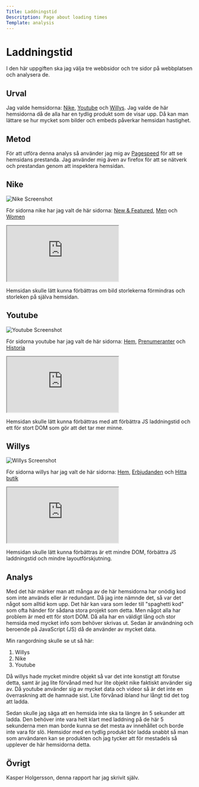```yaml
---
Title: Laddningstid
Descritption: Page about loading times
Template: analysis
---
```


Laddningstid
===============

I den här uppgiften ska jag välja tre webbsidor och tre sidor på webbplatsen och analysera de.

Urval
---------------
Jag valde hemsidorna: <a href="https://www.nike.com/se/en/">Nike</a>, <a href="https://www.youtube.com/">Youtube</a> och <a href="https://www.willys.se/">Willys</a>. Jag valde de här hemsidorna då de alla har en tydlig produkt som de visar upp. Då kan man lättare se hur mycket som bilder och embeds påverkar hemsidan hastighet.

Metod
---------------
För att utföra denna analys så använder jag mig av <a href="https://pagespeed.web.dev/">Pagespeed</a> för att se hemsidans prestanda. Jag använder mig även av firefox för att se nätverk och prestandan genom att inspektera hemsidan.

Nike
---------------
<div>
    <img src="../image/nike.webp" alt="Nike Screenshot">
    <div>
        <p>För sidorna nike har jag valt de här sidorna: <a href="https://www.nike.com/se/en/w/new-3n82y">New & Featured</a>, <a href="https://www.nike.com/se/en/men">Men</a> och <a href="https://www.nike.com/se/en/women">Women</a></p>
    </div>
</div>

<div class="embed-container">
    <iframe src="https://docs.google.com/spreadsheets/d/e/2PACX-1vQ69NHNUSDWjAbEvAOpIiSVotYVoPcUzFfWYcuuzFFb4ANgoViN80SW1uoXzE7lbxCZcCkDmET44jkp/pubhtml?gid=0&amp;single=true&amp;widget=true&amp;headers=false"></iframe>
</div>

<p>Hemsidan skulle lätt kunna förbättras om bild storlekerna förmindras och storleken på själva hemsidan.</p>

Youtube
---------------
<div>
    <img src="../image/youtube.webp" alt="Youtube Screenshot">
    <div>
        <p>För sidorna youtube har jag valt de här sidorna: <a href="https://www.youtube.com/">Hem</a>, <a href="https://www.youtube.com/feed/subscriptions">Prenumeranter</a> och <a href="https://www.youtube.com/feed/history">Historia</a></p>
    </div>
</div>

<div class="embed-container">
    <iframe src="https://docs.google.com/spreadsheets/d/e/2PACX-1vQ69NHNUSDWjAbEvAOpIiSVotYVoPcUzFfWYcuuzFFb4ANgoViN80SW1uoXzE7lbxCZcCkDmET44jkp/pubhtml?gid=660326197&amp;single=true&amp;widget=true&amp;headers=false"></iframe>
</div>

<p>Hemsidan skulle lätt kunna förbättras med att förbättra JS laddningstid och ett för stort DOM som gör att det tar mer minne.</p>

Willys
---------------
<div>
    <img src="../image/willys.webp" alt="Willys Screenshot">
    <div>
        <p>För sidorna willys har jag valt de här sidorna: <a href="https://www.willys.se/">Hem</a>, <a href="https://www.willys.se/erbjudanden/butik">Erbjudanden</a> och <a href="https://www.willys.se/butik-sok">Hitta butik</a></p>
    </div>
</div>

<div class="embed-container">
    <iframe src="https://docs.google.com/spreadsheets/d/e/2PACX-1vQ69NHNUSDWjAbEvAOpIiSVotYVoPcUzFfWYcuuzFFb4ANgoViN80SW1uoXzE7lbxCZcCkDmET44jkp/pubhtml?gid=1671619069&amp;single=true&amp;widget=true&amp;headers=false"></iframe>
</div>

Hemsidan skulle lätt kunna förbättras är ett mindre DOM, förbättra JS laddningstid och mindre layoutförskjutning.

Analys
---------------
Med det här märker man att många av de här hemsidorna har onödig kod som inte används eller är redundant. Då jag inte nämnde det, så var det något som alltid kom upp. Det här kan vara som leder till "spaghetti kod" som ofta händer för sådana stora projekt som detta. Men något alla har problem är med ett för stort DOM. Då alla har en väldigt lång och stor hemsida med mycket info som behöver skrivas ut. Sedan är användning och beroende på JavaScript (JS) då de använder av mycket data.

Min rangordning skulle se ut så här:
1. Willys
2. Nike
3. Youtube

Då willys hade mycket mindre objekt så var det inte konstigt att förutse detta, samt är jag lite förvånad med hur lite objekt nike faktiskt använder sig av. Då youtube använder sig av mycket data och videor så är det inte en överraskning att de hamnade sist. Lite förvånad ibland hur långt tid det tog att ladda.

Sedan skulle jag säga att en hemsida inte ska ta längre än 5 sekunder att ladda. Den behöver inte vara helt klart med laddning på de här 5 sekunderna men man borde kunna se det mesta av innehållet och borde inte vara för slö. Hemsidor med en tydlig produkt bör ladda snabbt så man som användaren kan se produkten och jag tycker att för mestadels så upplever de här hemsidorna detta.

Övrigt
---------------
Kasper Holgersson, denna rapport har jag skrivit själv.
